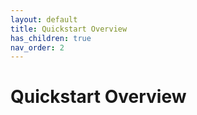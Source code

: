 ```yaml
---
layout: default
title: Quickstart Overview
has_children: true
nav_order: 2
---
```


# Quickstart Overview